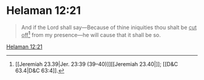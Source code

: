 # Helaman 12:21

> And if the Lord shall say—Because of thine iniquities thou shalt be <u>cut off</u>[^a] from my presence—he will cause that it shall be so.

[Helaman 12:21](https://www.churchofjesuschrist.org/study/scriptures/bofm/hel/12?lang=eng&id=p21#p21)


[^a]: [[Jeremiah 23.39|Jer. 23:39 (39–40)]][[Jeremiah 23.40|]]; [[D&C 63.4|D&C 63:4]].  
